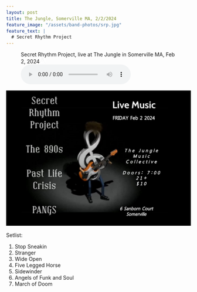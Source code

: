 ```yaml
---
layout: post
title: The Jungle, Somerville MA, 2/2/2024
feature_image: "/assets/band-photos/srp.jpg"
feature_text: |
  # Secret Rhythm Project
---
```


<figure><figcaption>Secret Rhythm Project, live at The Jungle in Somerville MA, Feb 2, 2024<a href="/assets/music/SRP_Live_Ralphs-2019-12-05.mp3" download  class="dl"><img src="/assets/download.png" width="16"></a></figcaption><audio controls src="/assets/music/SRP_Live_The_Jungle-2024-02-02.mp3"></audio></figure>

![SRP @ The Jungle 2/2/2024 Poster](/assets/posters/2024-02-02-the-jungle.jpg)

<div>Setlist:</div>
<ol class="list">
    <li>Stop Sneakin</li>
    <li>Stranger</li>
    <li>Wide Open</li>
    <li>Five Legged Horse</li>
    <li>Sidewinder</li>
    <li>Angels of Funk and Soul</li>
    <li>March of Doom</li>
</ol>
